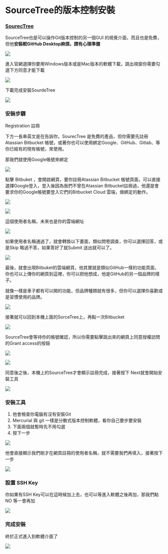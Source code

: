 # SourceTree的版本控制安裝

### [SourecTree](https://www.sourcetreeapp.com/)

SourceTree也是可以操作Git版本控制的另一個GUI 的視覺介面，而且也是免費，但他**安裝較GitHub Desktop麻煩，請有心理準備**

![](.gitbook/assets/image.png)

進入官網選擇你要用Windows版本或是Mac版本的軟體下載，跳出視窗你需要勾選下方同意才能下載

![](.gitbook/assets/image%20%2835%29.png)

下載完成安裝SourdeTree

![](.gitbook/assets/tree.jpg)

### 安裝步驟

Registration 註冊

下方一長串英文是在告訴你，SourecTree 是免費的產品，但你需要先註冊Atassian Bitbucket 帳號，或著你也可以使用綁定Google、GitHub、Gitlab、等你已經有的現有帳號，來使用。

那我們就使用Google帳號來綁定

![](.gitbook/assets/image%20%2873%29.png)

點擊 Bitbuket ，會開啟網頁，要你註冊Atassian Bitbucket 帳號頁面，可以直接選擇Google登入，登入後因為我們不曾在Atassian Bitbucket註冊過，他還是會要求你的Google帳號要登入它們的Bitbucket Cloud 雲端，做綁定的動作。

![](.gitbook/assets/tree2.jpg)

![](.gitbook/assets/tree3.jpg)

這個使用者名稱，未來也是你的雲端網址

![](.gitbook/assets/tree4.jpg)

如果使用者名稱通過了，就會轉換以下畫面，類似問卷調查，你可以選擇回答，或是Skip 略過不答，如果答好了就Submit 送出就可以了。

![](.gitbook/assets/tree5.jpg)

最後，就會出現Bitbuket的雲端網頁，他其實就是類似GitHub一樣的功能頁面，你也可以上傳你的網頁到這裡，你可以把他想成，他是GitHub的另一個品牌的樣子。

就像一樣是車子都有可以開的功能，但品牌種類就有很多，但你可以選擇你喜歡或是習慣使用的品牌。

![](.gitbook/assets/image%20%283%29.png)

接著就可以回到本機上面的SorceTree上，再點一次Bitbucket

![](.gitbook/assets/image%20%2847%29.png)

SourceTree會等待你的帳號確認，所以你需要點擊跳出來的網頁上同意授權訪問的Grant access的按鈕

![](.gitbook/assets/image%20%2828%29.png)



![](.gitbook/assets/image%20%2857%29.png)

同意後之後，本機上的SourceTree才會顯示註冊完成，接著按下 Next就會開始安裝工具

![](.gitbook/assets/tree6.jpg)

### 安裝工具

1. 他會檢查你電腦有沒有安裝Git
2. Mercurial 與 git 一樣是分散式版本控制軟體，看你自己要步要安裝
3. 下面兩個就暫時先不用勾選
4. 按下一步

![](.gitbook/assets/tree7.jpg)

他會直接顯示我們剛才在網頁註冊的使用者名稱，就不需要我們再填入，接著按下一步

![](.gitbook/assets/tree8.jpg)

### 設置 SSH Key

你如果有SSH Key可以在這時候加上去，也可以等進入軟體之後再加，那我們點NO 等一會再加

![](.gitbook/assets/image%20%2846%29.png)

### 完成安裝

終於正式進入到軟體介面了

![](.gitbook/assets/tree9.jpg)

